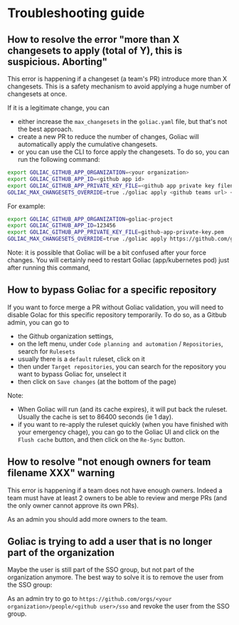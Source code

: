 # Troubleshooting guide

## How to resolve the error "more than X changesets to apply (total of Y), this is suspicious. Aborting"

This error is happening if a changeset (a team's PR) introduce more than X changesets. This is a safety mechanism to avoid applying a huge number of changesets at once.

If it is a legitimate change, you can
- either increase the `max_changesets` in the `goliac.yaml` file, but that's not the best approach.
- create a new PR to reduce the number of changes, Goliac will automatically apply the cumulative changesets.
- or you can use the CLI to force apply the changesets. To do so, you can run the following command:

```bash
export GOLIAC_GITHUB_APP_ORGANIZATION=<your organization>
export GOLIAC_GITHUB_APP_ID=<github app id>
export GOLIAC_GITHUB_APP_PRIVATE_KEY_FILE=<github app private key filename>
GOLIAC_MAX_CHANGESETS_OVERRIDE=true ./goliac apply <github teams url> <branch>
```

For example:

```bash
export GOLIAC_GITHUB_APP_ORGANIZATION=goliac-project
export GOLIAC_GITHUB_APP_ID=123456
export GOLIAC_GITHUB_APP_PRIVATE_KEY_FILE=github-app-private-key.pem
GOLIAC_MAX_CHANGESETS_OVERRIDE=true ./goliac apply https://github.com/goliac-project/teams main
```

Note: it is possible that Goliac will be a bit confused after your force changes. You will certainly need to restart Goliac (app/kubernetes pod) just after running this command,

## How to bypass Goliac for a specific repository

If you want to force merge a PR without Goliac validation, you will need to disable Golac for this specific repository temporarily.
To do so, as a Gitbub admin, you can go to
- the Github organization settings,
- on the left menu, under `Code planning and automation` / `Repositories`, search for `Rulesets`
- usually there is a `default` ruleset, click on it
- then under `Target repositories`, you can search for the repository you want to bypass Goliac for, unselect it
- then click on `Save changes` (at the bottom of the page)

Note:
- When Goliac will run (and its cache expires), it will put back the ruleset. Usually the cache is set to 86400 seconds (ie 1 day).
- if you want to re-apply the ruleset quickly (when you have finished with your emergency chage), you can go to the Goliac UI and click on the `Flush cache` button, and then click on the `Re-Sync` button.

## How to resolve "not enough owners for team filename XXX" warning

This error is happening if a team does not have enough owners.
Indeed a team must have at least 2 owners to be able to review and merge PRs (and the only owner cannot approve its own PRs).

As an admin you should add more owners to the team.

## Goliac is trying to add a user that is no longer part of the organization

Maybe the user is still part of the SSO group, but not part of the organization anymore.
The best way to solve it is to remove the user from the SSO group:

As an admin try to go to `https://github.com/orgs/<your organization>/people/<github user>/sso` and revoke the user from the SSO group.
